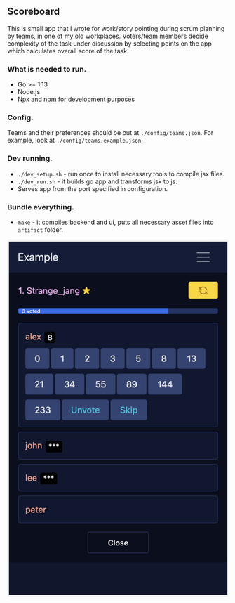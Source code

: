 ## Scoreboard
This is small app that I wrote for work/story pointing during scrum planning by teams, in one of my old workplaces. Voters/team members decide complexity of the task under discussion by selecting points on the app which calculates overall score of the task. 

### What is needed to run.
* Go >= 1.13
* Node.js
* Npx and npm for development purposes

### Config.
Teams and their preferences should be put at `./config/teams.json`. For example, look at  `./config/teams.example.json`.

### Dev running.
* `./dev_setup.sh` - run once to install necessary tools to compile jsx files.
* `./dev_run.sh` - it builds go app and transforms jsx to js. 
* Serves app from the port specified in configuration.

### Bundle everything.
* `make` - it compiles backend and ui, puts all necessary asset files into `artifact` folder.

![Alt text](./screenshot.png?raw=true "Example")
